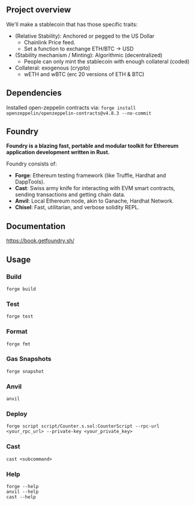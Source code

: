 ## Project overview

We'll make a stablecoin that has those specific traits:

- (Relative Stability): Anchored or pegged to the US Dollar
  - Chainlink Price feed.
  - Set a function to exchange ETH/BTC -> USD
- (Stability mechanism / Minting): Algorithmic (decentralized)
  - People can only mint the stablecoin with enough collateral (coded)
- Collateral: exogenous (crypto)
  - wETH and wBTC (erc 20 versions of ETH & BTC)

## Dependencies

Installed open-zeppelin contracts via: `forge install openzeppelin/openzeppelin-contracts@v4.8.3 --no-commit`

## Foundry

**Foundry is a blazing fast, portable and modular toolkit for Ethereum application development written in Rust.**

Foundry consists of:

- **Forge**: Ethereum testing framework (like Truffle, Hardhat and DappTools).
- **Cast**: Swiss army knife for interacting with EVM smart contracts, sending transactions and getting chain data.
- **Anvil**: Local Ethereum node, akin to Ganache, Hardhat Network.
- **Chisel**: Fast, utilitarian, and verbose solidity REPL.

## Documentation

<https://book.getfoundry.sh/>

## Usage

### Build

```shell
forge build
```

### Test

```shell
forge test
```

### Format

```shell
forge fmt
```

### Gas Snapshots

```shell
forge snapshot
```

### Anvil

```shell
anvil
```

### Deploy

```shell
forge script script/Counter.s.sol:CounterScript --rpc-url <your_rpc_url> --private-key <your_private_key>
```

### Cast

```shell
cast <subcommand>
```

### Help

```shell
forge --help
anvil --help
cast --help
```
